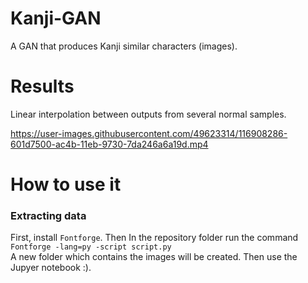 # Kanji-GAN
A GAN that produces Kanji similar characters (images).

# Results
Linear interpolation between outputs from several normal samples.  

https://user-images.githubusercontent.com/49623314/116908286-601d7500-ac4b-11eb-9730-7da246a6a19d.mp4


# How to use it
### Extracting data
First, install `Fontforge`. Then In the repository folder run the command  
`Fontforge -lang=py -script script.py`  
A new folder which contains the images will be created. Then use the Jupyer notebook :).
